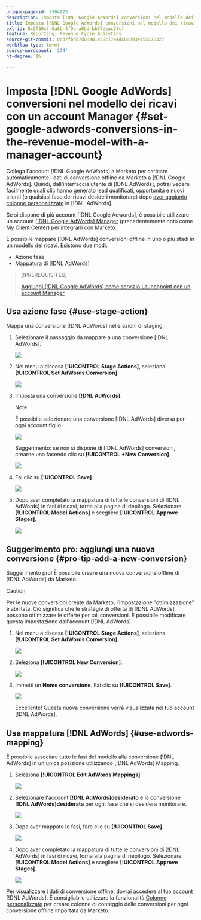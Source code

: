 ```yaml
---
unique-page-id: 7504923
description: Imposta [!DNL Google AdWords] conversioni nel modello dei ricavi con un account Manager - Documenti Marketo - Documentazione del prodotto
title: Imposta [!DNL Google AdWords] conversioni nel modello dei ricavi con un account Manager
exl-id: 8c9f50cf-0a8b-4f9a-a0bd-bb57eeac24cf
feature: Reporting, Revenue Cycle Analytics
source-git-commit: 0d37fbdb7d08901458c1744dc68893e155176327
workflow-type: tm+mt
source-wordcount: '374'
ht-degree: 1%

---
```


# Imposta [!DNL Google AdWords] conversioni nel modello dei ricavi con un account Manager {#set-google-adwords-conversions-in-the-revenue-model-with-a-manager-account}

Collega l&#39;account [!DNL Google AdWords] a Marketo per caricare automaticamente i dati di conversione offline da Marketo a [!DNL Google AdWords]. Quindi, dall&#39;interfaccia utente di [!DNL AdWords], potrai vedere facilmente quali clic hanno generato lead qualificati, opportunità e nuovi clienti (o qualsiasi fase dei ricavi desideri monitorare) dopo [aver aggiunto colonne personalizzate](https://support.google.com/adwords/answer/3073556) in [!DNL AdWords].

Se si dispone di più account [!DNL Google Adwords], è possibile utilizzare un account [[!DNL Google AdWords] Manager](https://www.google.com/adwords/manager-accounts/) (precedentemente noto come My Client Center) per integrarli con Marketo.

È possibile mappare [!DNL AdWords] conversioni offline in uno o più stadi in un modello dei ricavi. Esistono due modi:

* Azione fase
* Mappatura di [!DNL AdWords]

>[!PREREQUISITES]
>
>[Aggiungi [!DNL Google AdWords] come servizio Launchpoint con un account Manager](/help/marketo/product-docs/administration/additional-integrations/add-google-adwords-as-a-launchpoint-service-with-a-manager-account.md)

## Usa azione fase {#use-stage-action}

Mappa una conversione [!DNL AdWords] nelle azioni di staging.

1. Selezionare il passaggio da mappare a una conversione [!DNL AdWords].

   ![](assets/image2015-2-26-16-3a40-3a2.png)

1. Nel menu a discesa **[!UICONTROL Stage Actions]**, seleziona **[!UICONTROL Set AdWords Conversion]**.

   ![](assets/image2015-2-26-16-3a52-3a24.png)

1. Imposta una conversione **[!DNL AdWords]**.

   >[!NOTE]
   >
   >È possibile selezionare una conversione [!DNL AdWords] diversa per ogni account figlio.

   ![](assets/image2015-3-27-17-3a16-3a37.png)

   Suggerimento: se non si dispone di [!DNL AdWords] conversioni, crearne una facendo clic su **[!UICONTROL +New Conversion]**.

   ![](assets/image2015-3-27-17-3a18-3a58.png)

1. Fai clic su **[!UICONTROL Save]**.

   ![](assets/image2015-3-27-17-3a21-3a15.png)

1. Dopo aver completato la mappatura di tutte le conversioni di [!DNL AdWords] in fasi di ricavi, torna alla pagina di riepilogo. Selezionare **[!UICONTROL Model Actions]** e scegliere **[!UICONTROL Approve Stages]**.

   ![](assets/image2015-2-27-12-3a20-3a20.png)

## Suggerimento pro: aggiungi una nuova conversione {#pro-tip-add-a-new-conversion}

Suggerimento pro! È possibile creare una nuova conversione offline di [!DNL AdWords] da Marketo.

>[!CAUTION]
>
>Per le nuove conversioni create da Marketo, l’impostazione &quot;ottimizzazione&quot; è abilitata. Ciò significa che le strategie di offerta di [!DNL AdWords] possono ottimizzare le offerte per tali conversioni. È possibile modificare questa impostazione dall&#39;account [!DNL AdWords].

1. Nel menu a discesa **[!UICONTROL Stage Actions]**, seleziona **[!UICONTROL Set AdWords Conversion]**.

   ![](assets/image2015-2-26-16-3a52-3a24.png)

1. Seleziona **[!UICONTROL New Conversion]**.

   ![](assets/image2015-3-27-17-3a23-3a13.png)

1. Immetti un **Nome conversione**. Fai clic su **[!UICONTROL Save]**.

   ![](assets/image2015-3-27-17-3a24-3a49.png)

   Eccellente! Questa nuova conversione verrà visualizzata nel tuo account [!DNL AdWords].

## Usa mappatura [!DNL AdWords] {#use-adwords-mapping}

È possibile associare tutte le fasi del modello alla conversione [!DNL AdWords] in un&#39;unica posizione utilizzando [!DNL AdWords] Mapping.

1. Seleziona **[!UICONTROL Edit AdWords Mappings]**.

   ![](assets/image2015-2-26-17-3a3-3a29.png)

1. Selezionare l&#39;account **[!DNL AdWords]desiderato** e la conversione **[!DNL AdWords]desiderata** per ogni fase che si desidera monitorare.

   ![](assets/image2015-3-27-17-3a30-3a15.png)

1. Dopo aver mappato le fasi, fare clic su **[!UICONTROL Save]**.

   ![](assets/image2015-3-27-17-3a30-3a48.png)

1. Dopo aver completato la mappatura di tutte le conversioni di [!DNL AdWords] in fasi di ricavi, torna alla pagina di riepilogo. Selezionare **[!UICONTROL Model Actions]** e scegliere **[!UICONTROL Approve Stages]**.

   ![](assets/image2015-2-27-12-3a20-3a20.png)

Per visualizzare i dati di conversione offline, dovrai accedere al tuo account [!DNL AdWords]. È consigliabile utilizzare la funzionalità [Colonne personalizzate](https://support.google.com/adwords/answer/3073556) per creare colonne di conteggio delle conversioni per ogni conversione offline importata da Marketo.
